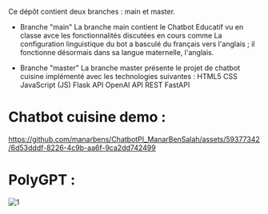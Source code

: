 Ce dépôt contient deux branches : main et master.

* Branche "main"
La branche main contient le Chatbot Educatif vu en classe avce les fonctionnalités discutées en cours comme La configuration linguistique du bot a basculé du français vers l'anglais ; il fonctionne désormais dans sa langue maternelle, l'anglais.

* Branche "master"
La branche master présente le projet de chatbot cuisine implémenté avec les technologies suivantes :
HTML5
CSS
JavaScript (JS)
Flask
API OpenAI
API REST
FastAPI

# Chatbot cuisine demo :
https://github.com/manarbens/ChatbotPI_ManarBenSalah/assets/59377342/6d53dddf-8226-4c9b-aa6f-9ca2dd742499
# PolyGPT :

![1](https://github.com/manarbens/ChatbotPI_ManarBenSalah/assets/59377342/4a90abd6-cf78-4535-a437-ae737f8d1b8a)







